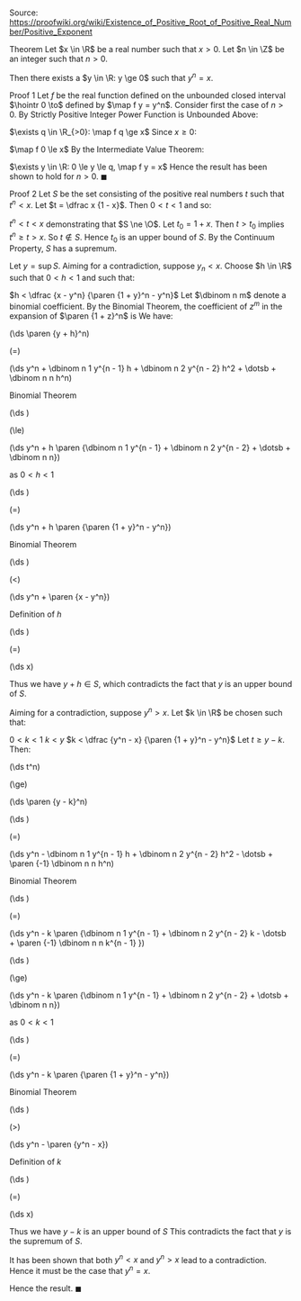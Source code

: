 # 

Source: https://proofwiki.org/wiki/Existence_of_Positive_Root_of_Positive_Real_Number/Positive_Exponent

Theorem
Let $x \in \R$ be a real number such that $x > 0$.
Let $n \in \Z$ be an integer such that $n > 0$.

Then there exists a $y \in \R: y \ge 0$ such that $y^n = x$.


Proof 1
Let $f$ be the real function defined on the unbounded closed interval $\hointr 0 \to$ defined by $\map f y = y^n$.
Consider first the case of $n > 0$.
By Strictly Positive Integer Power Function is Unbounded Above:

$\exists q \in \R_{>0}: \map f q \ge x$
Since $x \ge 0$:

$\map f 0 \le x$
By the Intermediate Value Theorem:

$\exists y \in \R: 0 \le y \le q, \map f y = x$
Hence the result has been shown to hold for $n > 0$.
$\blacksquare$


Proof 2
Let $S$ be the set consisting of the positive real numbers $t$ such that $t^n < x$.
Let $t = \dfrac x {1 - x}$.
Then $0 < t < 1$ and so:

$t^n < t < x$
demonstrating that $S \ne \O$.
Let $t_0 = 1 + x$.
Then $t > t_0$ implies $t^n \ge t > x$.
So $t \notin S$.
Hence $t_0$ is an upper bound of $S$.
By the Continuum Property, $S$ has a supremum.

Let $y = \sup S$.
Aiming for a contradiction, suppose $y_n < x$.
Choose $h \in \R$ such that $0 < h < 1$ and such that:

$h < \dfrac {x - y^n} {\paren {1 + y}^n - y^n}$
Let $\dbinom n m$ denote a binomial coefficient.
By the Binomial Theorem, the coefficient of $z^m$ in the expansion of $\paren {1 + z}^n$ is
We have:














\(\ds \paren {y + h}^n\)

\(=\)







\(\ds y^n + \dbinom n 1 y^{n - 1} h + \dbinom n 2 y^{n - 2} h^2 + \dotsb + \dbinom n n h^n\)





Binomial Theorem














\(\ds \)

\(\le\)







\(\ds y^n + h \paren {\dbinom n 1 y^{n - 1} + \dbinom n 2 y^{n - 2} + \dotsb + \dbinom n n}\)





as $0 < h < 1$














\(\ds \)

\(=\)







\(\ds y^n + h \paren {\paren {1 + y}^n - y^n}\)





Binomial Theorem














\(\ds \)

\(<\)







\(\ds y^n + \paren {x - y^n}\)





Definition of $h$














\(\ds \)

\(=\)







\(\ds x\)









Thus we have $y + h \in S$, which contradicts the fact that $y$ is an upper bound of $S$.

Aiming for a contradiction, suppose $y^n > x$.
Let $k \in \R$ be chosen such that:

$0 < k < 1$
$k < y$
$k < \dfrac {y^n - x} {\paren {1 + y}^n - y^n}$
Let $t \ge y - k$.
Then:














\(\ds t^n\)

\(\ge\)







\(\ds \paren {y - k}^n\)




















\(\ds \)

\(=\)







\(\ds y^n - \dbinom n 1 y^{n - 1} h + \dbinom n 2 y^{n - 2} h^2 - \dotsb + \paren {-1} \dbinom n n h^n\)





Binomial Theorem














\(\ds \)

\(=\)







\(\ds y^n - k \paren {\dbinom n 1 y^{n - 1} + \dbinom n 2 y^{n - 2} k - \dotsb + \paren {-1} \dbinom n n k^{n - 1} }\)




















\(\ds \)

\(\ge\)







\(\ds y^n - k \paren {\dbinom n 1 y^{n - 1} + \dbinom n 2 y^{n - 2} + \dotsb + \dbinom n n}\)





as $0 < k < 1$














\(\ds \)

\(=\)







\(\ds y^n - k \paren {\paren {1 + y}^n - y^n}\)





Binomial Theorem














\(\ds \)

\(>\)







\(\ds y^n - \paren {y^n - x}\)





Definition of $k$














\(\ds \)

\(=\)







\(\ds x\)









Thus we have $y - k$ is an upper bound of $S$
This contradicts the fact that $y$ is the supremum of $S$.

It has been shown that both $y^n < x$ and $y^n > x$ lead to a contradiction.
Hence it must be the case that $y^n = x$.

Hence the result.
$\blacksquare$





